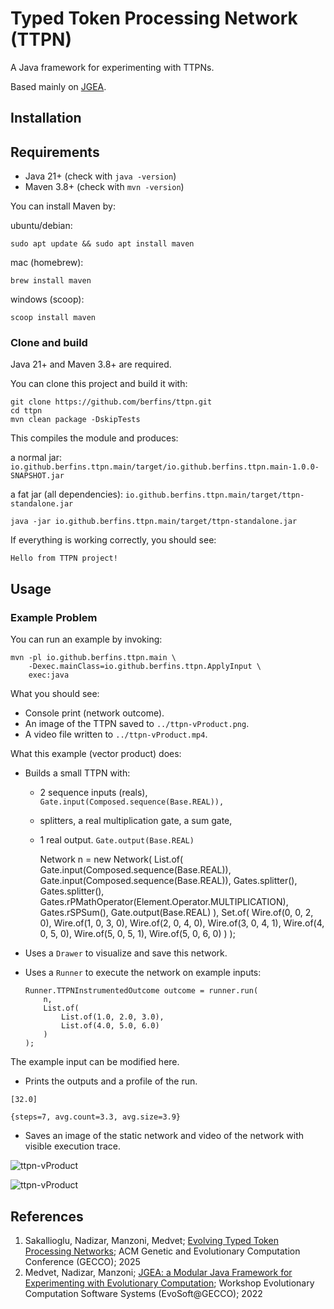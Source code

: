 # Typed Token Processing Network (TTPN)

A Java framework for experimenting with TTPNs.

Based mainly on [JGEA](https://github.com/ericmedvet/jgea).

## Installation

## Requirements

- Java 21+ (check with `java -version`)
- Maven 3.8+ (check with `mvn -version`)

You can install Maven by:

ubuntu/debian:
```shell
sudo apt update && sudo apt install maven
```
mac (homebrew):
```shell
brew install maven
```
windows (scoop):
```shell
scoop install maven
```


### Clone and build

Java 21+ and Maven 3.8+ are required.



You can clone this project and build it with:
```shell
git clone https://github.com/berfins/ttpn.git
cd ttpn
mvn clean package -DskipTests
```

This compiles the module and produces:

a normal jar: `io.github.berfins.ttpn.main/target/io.github.berfins.ttpn.main-1.0.0-SNAPSHOT.jar`

a fat jar (all dependencies): `io.github.berfins.ttpn.main/target/ttpn-standalone.jar`


```shell
java -jar io.github.berfins.ttpn.main/target/ttpn-standalone.jar
```

If everything is working correctly, you should see:

```Hello from TTPN project!```

## Usage

### Example Problem

You can run an example by invoking:

```shell
mvn -pl io.github.berfins.ttpn.main \
    -Dexec.mainClass=io.github.berfins.ttpn.ApplyInput \
    exec:java
   ```

What you should see:
- Console print (network outcome).
- An image of the TTPN saved to `../ttpn-vProduct.png`.
- A video file written to `../ttpn-vProduct.mp4`.

What this example (vector product) does:

- Builds a small TTPN with:
  - 2 sequence inputs (reals),  
  ```Gate.input(Composed.sequence(Base.REAL)),```

  - splitters, a real multiplication gate, a sum gate,

  - 1 real output.
```Gate.output(Base.REAL)```


    Network n = new Network(
        List.of(
            Gate.input(Composed.sequence(Base.REAL)),
            Gate.input(Composed.sequence(Base.REAL)),
            Gates.splitter(),
            Gates.splitter(),
            Gates.rPMathOperator(Element.Operator.MULTIPLICATION),
            Gates.rSPSum(),
            Gate.output(Base.REAL)
        ),
        Set.of(
            Wire.of(0, 0, 2, 0),
            Wire.of(1, 0, 3, 0),
            Wire.of(2, 0, 4, 0),
            Wire.of(3, 0, 4, 1),
            Wire.of(4, 0, 5, 0),
            Wire.of(5, 0, 5, 1),
            Wire.of(5, 0, 6, 0)
        )
    );


- Uses a ```Drawer``` to visualize and save this network.

- Uses a ````Runner```` to execute the network on example inputs:

      Runner.TTPNInstrumentedOutcome outcome = runner.run(
          n,
          List.of(
              List.of(1.0, 2.0, 3.0),
              List.of(4.0, 5.0, 6.0)
          )
      );

The example input can be modified here.

- Prints the outputs and a profile of the run.

```[32.0]```

```{steps=7, avg.count=3.3, avg.size=3.9}```


- Saves an image of the static network and video of the network with visible execution trace. 

![ttpn-vProduct](assets/images/ttpn-vProduct.png)


![ttpn-vProduct](assets/images/ttpn-vProduct.gif)



## References
1. <a name="2025-ttpn"></a> Sakallioglu, Nadizar, Manzoni, Medvet; [Evolving Typed Token Processing Networks](https://berfins.github.io/sakallioglu2025ttpn.html); ACM Genetic and Evolutionary Computation Conference (GECCO); 2025
2. <a name="2022-c-mnm-jgea"></a>Medvet, Nadizar, Manzoni; [JGEA: a Modular Java Framework for Experimenting with Evolutionary Computation](https://medvet.inginf.units.it/publications/2022-c-mnm-jgea/); Workshop Evolutionary Computation Software Systems (EvoSoft@GECCO); 2022